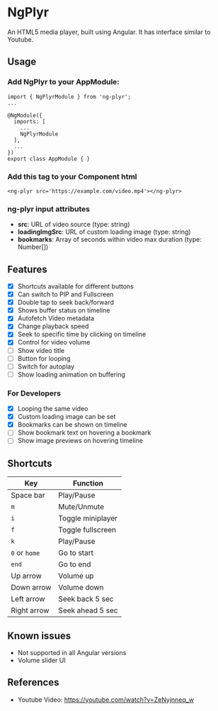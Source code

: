# NgPlyr

An HTML5 media player, built using Angular. It has interface similar to Youtube.

## Usage
### Add NgPlyr to your AppModule:
```
import { NgPlyrModule } from 'ng-plyr';
...

@NgModule({
  imports: [
    ...
    NgPlyrModule
  ],
  ...
})
export class AppModule { }
```

### Add this tag to your Component html
```
<ng-plyr src='https://example.com/video.mp4'></ng-plyr>
```

### ng-plyr input attributes
- **src**: URL of video source (type: string)
- **loadingImgSrc**: URL of custom loading image (type: string)
- **bookmarks**: Array of seconds within video max duration (type: Number[])

## Features
- [x] Shortcuts available for different buttons
- [x] Can switch to PIP and Fullscreen
- [x] Double tap to seek back/forward
- [x] Shows buffer status on timeline
- [x] Autofetch Video metadata
- [x] Change playback speed
- [x] Seek to specific time by clicking on timeline
- [x] Control for video volume
- [ ] Show video title
- [ ] Button for looping
- [ ] Switch for autoplay
- [ ] Show loading animation on buffering

### For Developers
- [x] Looping the same video
- [x] Custom loading image can be set
- [x] Bookmarks can be shown on timeline
- [ ] Show bookmark text on hovering a bookmark
- [ ] Show image previews on hovering timeline

## Shortcuts
| Key          | Function             |
| ------------ | -------------------- |
| Space bar    | Play/Pause           |
| `m`          | Mute/Unmute          |
| `i`          | Toggle miniplayer    |
| `f`          | Toggle fullscreen    |
| `k`          | Play/Pause           |
| `0` or `home`| Go to start          |
| `end`        | Go to end            |
| Up arrow     | Volume up            |
| Down arrow   | Volume down          |
| Left arrow   | Seek back 5 sec      |
| Right arrow  | Seek ahead 5 sec     |

## Known issues
- Not supported in all Angular versions
- Volume slider UI

## References
- Youtube Video: https://youtube.com/watch?v=ZeNyjnneq_w
